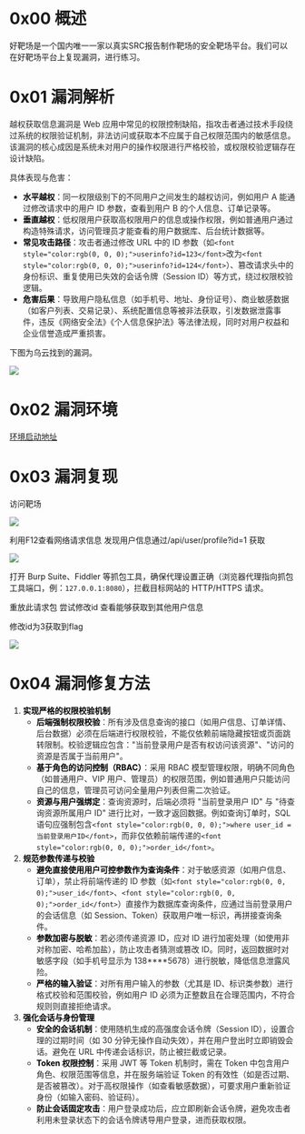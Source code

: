 # 0x00 概述
好靶场是一个国内唯一一家以真实SRC报告制作靶场的安全靶场平台。我们可以在好靶场平台上复现漏洞，进行练习。

# 0x01 漏洞解析
<font style="color:rgba(0, 0, 0, 0.85) !important;">越权获取信息漏洞是 Web 应用中常见的权限控制缺陷，指攻击者通过技术手段绕过系统的权限验证机制，非法访问或获取本不应属于自己权限范围内的敏感信息。该漏洞的核心成因是系统未对用户的操作权限进行严格校验，或权限校验逻辑存在设计缺陷。</font>

<font style="color:rgba(0, 0, 0, 0.85) !important;">具体表现与危害：</font>

+ **<font style="color:rgb(0, 0, 0) !important;">水平越权</font>**<font style="color:rgba(0, 0, 0, 0.85) !important;">：同一权限级别下的不同用户之间发生的越权访问，例如用户 A 能通过修改请求中的用户 ID 参数，查看到用户 B 的个人信息、订单记录等。</font>
+ **<font style="color:rgb(0, 0, 0) !important;">垂直越权</font>**<font style="color:rgba(0, 0, 0, 0.85) !important;">：低权限用户获取高权限用户的信息或操作权限，例如普通用户通过构造特殊请求，访问管理员才能查看的用户数据库、后台统计数据等。</font>
+ **<font style="color:rgb(0, 0, 0) !important;">常见攻击路径</font>**<font style="color:rgba(0, 0, 0, 0.85) !important;">：攻击者通过修改 URL 中的 ID 参数（如</font>`<font style="color:rgb(0, 0, 0);">userinfo?id=123</font>`<font style="color:rgba(0, 0, 0, 0.85) !important;">改为</font>`<font style="color:rgb(0, 0, 0);">userinfo?id=124</font>`<font style="color:rgba(0, 0, 0, 0.85) !important;">）、篡改请求头中的身份标识、重复使用已失效的会话令牌（Session ID）等方式，绕过权限校验逻辑。</font>
+ **<font style="color:rgb(0, 0, 0) !important;">危害后果</font>**<font style="color:rgba(0, 0, 0, 0.85) !important;">：导致用户隐私信息（如手机号、地址、身份证号）、商业敏感数据（如客户列表、交易记录）、系统配置信息等被非法获取，引发数据泄露事件，违反《网络安全法》《个人信息保护法》等法律法规，同时对用户权益和企业信誉造成严重损害。</font>

下图为乌云找到的漏洞。

![](https://cdn.nlark.com/yuque/0/2025/png/8420228/1755435894789-86262abc-bbbc-48eb-8592-a36bd6d7084f.png)

# 0x02 漏洞环境
[环境启动地址](https://github.com/haobachang-1/haobachangBlog/blob/main/README.md)

# 0x03 漏洞复现
访问靶场

![](https://cdn.nlark.com/yuque/0/2025/png/8420228/1755245967103-c6ddf6ba-94d3-4054-a044-4bc4dc598e5b.png)

利用F12查看网络请求信息 发现用户信息通过/api/user/profile?id=1 获取 

![](https://cdn.nlark.com/yuque/0/2025/png/8420228/1755246085225-2bb8f501-d520-4cf4-a0c1-4f3e55ec714d.png)

打开 Burp Suite、Fiddler 等抓包工具，确保代理设置正确（浏览器代理指向抓包工具端口，例：`127.0.0.1:8080`），拦截目标网站的 HTTP/HTTPS 请求。  

重放此请求包 尝试修改id 查看能够获取到其他用户信息

修改id为3获取到flag

![](https://cdn.nlark.com/yuque/0/2025/png/8420228/1755246244068-2f95709b-88f4-4ddb-b47a-3fa71d8e4a52.png)

# 0x04 漏洞修复方法
1. **<font style="color:rgb(0, 0, 0) !important;">实现严格的权限校验机制</font>**
    - **<font style="color:rgb(0, 0, 0) !important;">后端强制权限校验</font>**<font style="color:rgba(0, 0, 0, 0.85) !important;">：所有涉及信息查询的接口（如用户信息、订单详情、后台数据）必须在后端进行权限校验，不能仅依赖前端隐藏按钮或页面跳转限制。校验逻辑应包含："当前登录用户是否有权访问该资源"、"访问的资源是否属于当前用户"。</font>
    - **<font style="color:rgb(0, 0, 0) !important;">基于角色的访问控制（RBAC）</font>**<font style="color:rgba(0, 0, 0, 0.85) !important;">：采用 RBAC 模型管理权限，明确不同角色（如普通用户、VIP 用户、管理员）的权限范围，例如普通用户只能访问自己的信息，管理员可访问全量用户列表但需二次验证。</font>
    - **<font style="color:rgb(0, 0, 0) !important;">资源与用户强绑定</font>**<font style="color:rgba(0, 0, 0, 0.85) !important;">：查询资源时，后端必须将 "当前登录用户 ID" 与 "待查询资源所属用户 ID" 进行比对，一致才返回数据。例如查询订单时，SQL 语句应强制包含</font>`<font style="color:rgb(0, 0, 0);">where user_id = 当前登录用户ID</font>`<font style="color:rgba(0, 0, 0, 0.85) !important;">，而非仅依赖前端传递的</font>`<font style="color:rgb(0, 0, 0);">order_id</font>`<font style="color:rgba(0, 0, 0, 0.85) !important;">。</font>
2. **<font style="color:rgb(0, 0, 0) !important;">规范参数传递与校验</font>**
    - **<font style="color:rgb(0, 0, 0) !important;">避免直接使用用户可控参数作为查询条件</font>**<font style="color:rgba(0, 0, 0, 0.85) !important;">：对于敏感资源（如用户信息、订单），禁止将前端传递的 ID 参数（如</font>`<font style="color:rgb(0, 0, 0);">user_id</font>`<font style="color:rgba(0, 0, 0, 0.85) !important;">、</font>`<font style="color:rgb(0, 0, 0);">order_id</font>`<font style="color:rgba(0, 0, 0, 0.85) !important;">）直接作为数据库查询条件，应通过当前登录用户的会话信息（如 Session、Token）获取用户唯一标识，再拼接查询条件。</font>
    - **<font style="color:rgb(0, 0, 0) !important;">参数加密与脱敏</font>**<font style="color:rgba(0, 0, 0, 0.85) !important;">：若必须传递资源 ID，应对 ID 进行加密处理（如使用非对称加密、哈希加盐），防止攻击者猜测或篡改 ID。同时，返回数据时对敏感字段（如手机号显示为 138****5678）进行脱敏，降低信息泄露风险。</font>
    - **<font style="color:rgb(0, 0, 0) !important;">严格的输入验证</font>**<font style="color:rgba(0, 0, 0, 0.85) !important;">：对所有用户输入的参数（尤其是 ID、标识类参数）进行格式校验和范围校验，例如用户 ID 必须为正整数且在合理范围内，不符合规则则直接拒绝请求。</font>
3. **<font style="color:rgb(0, 0, 0) !important;">强化会话与身份管理</font>**
    - **<font style="color:rgb(0, 0, 0) !important;">安全的会话机制</font>**<font style="color:rgba(0, 0, 0, 0.85) !important;">：使用随机生成的高强度会话令牌（Session ID），设置合理的过期时间（如 30 分钟无操作自动失效），并在用户登出时立即销毁会话。避免在 URL 中传递会话标识，防止被拦截或记录。</font>
    - **<font style="color:rgb(0, 0, 0) !important;">Token 权限控制</font>**<font style="color:rgba(0, 0, 0, 0.85) !important;">：采用 JWT 等 Token 机制时，需在 Token 中包含用户角色、权限范围等信息，并在服务端验证 Token 的有效性（如是否过期、是否被篡改）。对于高权限操作（如查看敏感数据），可要求用户重新验证身份（如输入密码、验证码）。</font>
    - **<font style="color:rgb(0, 0, 0) !important;">防止会话固定攻击</font>**<font style="color:rgba(0, 0, 0, 0.85) !important;">：用户登录成功后，应立即刷新会话令牌，避免攻击者利用未登录状态下的会话令牌诱导用户登录，进而获取权限。</font>





